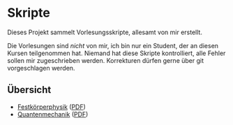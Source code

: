 # Skripte

Dieses Projekt sammelt Vorlesungsskripte, allesamt von mir erstellt.

Die Vorlesungen sind *nicht* von mir, ich bin nur ein Student, der an diesen Kursen teilgenommen hat.
Niemand hat diese Skripte kontrolliert, alle Fehler sollen mir zugeschrieben werden. Korrekturen dürfen gerne über git vorgeschlagen werden.

## Übersicht
* [Festkörperphysik](./markdown/Festkörperphysik.md) ([PDF](./pdf/Festkörperphysik.pdf))
* [Quantenmechanik](./markdown/Quantenmechanik.md) ([PDF](./pdf/Quantenmechanik.pdf))
